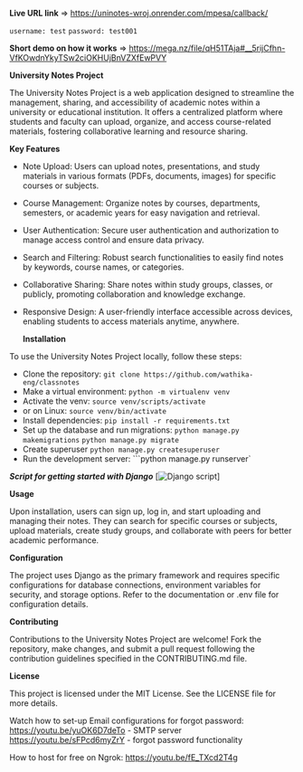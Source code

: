 **Live URL link** => https://uninotes-wroj.onrender.com/mpesa/callback/

`username: test`
`password: test001`

**Short demo on how it works** => https://mega.nz/file/qH51TAja#__5rijCfhn-VfKOwdnYkyTSw2ciOKHUjBnVZXfEwPVY

**University Notes Project**


The University Notes Project is a web application designed to streamline the management, sharing, and accessibility of academic notes within a university or educational institution. 
It offers a centralized platform where students and faculty can upload, organize, and access course-related materials, fostering collaborative learning and resource sharing.

**Key Features**

* Note Upload: Users can upload notes, presentations, and study materials in various formats (PDFs, documents, images) for specific courses or subjects.
* Course Management: Organize notes by courses, departments, semesters, or academic years for easy navigation and retrieval.
* User Authentication: Secure user authentication and authorization to manage access control and ensure data privacy.
* Search and Filtering: Robust search functionalities to easily find notes by keywords, course names, or categories.
* Collaborative Sharing: Share notes within study groups, classes, or publicly, promoting collaboration and knowledge exchange.
* Responsive Design: A user-friendly interface accessible across devices, enabling students to access materials anytime, anywhere.


  **Installation**

To use the University Notes Project locally, follow these steps:

* Clone the repository: ```git clone https://github.com/wathika-eng/classnotes```
* Make a virtual environment: ```python -m virtualenv venv```
* Activate the venv: ```source venv/scripts/activate```
* or on Linux: ```source venv/bin/activate```
* Install dependencies: ```pip install -r requirements.txt```
* Set up the database and run migrations: ```python manage.py makemigrations``` ```python manage.py migrate```
* Create superuser ```python manage.py createsuperuser```
* Run the development server: ```python manage.py runserver`


***Script for getting started with Django***
      [![Django script](https://github.com/wathika-eng/resources/blob/main/django)]

**Usage**

Upon installation, users can sign up, log in, and start uploading and managing their notes. They can search for specific courses or subjects, upload materials, create study groups, and collaborate with peers for better academic performance.

**Configuration**

The project uses Django as the primary framework and requires specific configurations for database connections, environment variables for security, and storage options. Refer to the documentation or .env file for configuration details.

**Contributing**

Contributions to the University Notes Project are welcome! Fork the repository, make changes, and submit a pull request following the contribution guidelines specified in the CONTRIBUTING.md file.

**License**

This project is licensed under the MIT License. See the LICENSE file for more details.


Watch how to set-up Email configurations for forgot password:
      https://youtu.be/yuOK6D7deTo - SMTP server https://youtu.be/sFPcd6myZrY - forgot password functionality 

How to host for free on Ngrok:
    https://youtu.be/fE_TXcd2T4g
